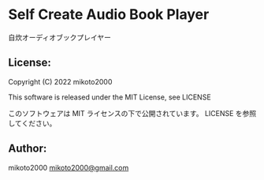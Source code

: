 # Self Create Audio Book Player

自炊オーディオブックプレイヤー


## License:

Copyright (C) 2022 mikoto2000

This software is released under the MIT License, see LICENSE

このソフトウェアは MIT ライセンスの下で公開されています。 LICENSE を参照してください。


## Author:

mikoto2000 <mikoto2000@gmail.com>

